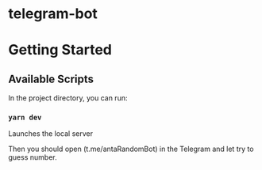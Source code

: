 # telegram-bot
# Getting Started 

## Available Scripts

In the project directory, you can run:

### `yarn dev`

Launches the local server  

Then you should open (t.me/antaRandomBot) in the Telegram and let try to guess number.
